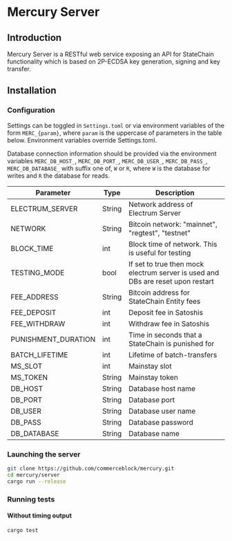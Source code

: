 # Mercury Server

## Introduction
Mercury Server is a RESTful web service exposing an API for StateChain functionality which is based on 2P-ECDSA key generation, signing and key transfer.

## Installation

### Configuration
Settings can be toggled in `Settings.toml` or via environment variables of the form `MERC_{param}`, where
`param` is the uppercase of parameters in the table below. Environment variables override Settings.toml.

Database connection information should be provided via the environment variables
`MERC_DB_HOST_`, `MERC_DB_PORT_`, `MERC_DB_USER_`, `MERC_DB_PASS_`, `MERC_DB_DATABASE_` with suffix one of,
`W` or `R`, where `W` is the database for writes and `R` the database for reads.

| Parameter | Type | Description |
| ----------- | ----- | ----------- |
| ELECTRUM_SERVER | String | Network address of Electrum Server |
| NETWORK | String | Bitcoin network: "mainnet", "regtest", "testnet" |
| BLOCK_TIME | int | Block time of network. This is useful for testing  |
| TESTING_MODE | bool | If set to true then mock electrum server is used and DBs are reset upon restart |
| FEE_ADDRESS | String | Bitcoin address for StateChain Entity fees |
| FEE_DEPOSIT | int | Deposit fee in Satoshis |
| FEE_WITHDRAW | int | Withdraw fee in Satoshis |
| PUNISHMENT_DURATION | int | Time in seconds that a StateChain is punished for  
| BATCH_LIFETIME | int | Lifetime of batch-transfers |
| MS_SLOT | int | Mainstay slot |
| MS_TOKEN | String | Mainstay token |
| DB_HOST | String | Database host name |
| DB_PORT | String | Database port |
| DB_USER | String | Database user name |
| DB_PASS | String | Database password |
| DB_DATABASE | String | Database name |

### Launching the server
```bash
git clone https://github.com/commerceblock/mercury.git
cd mercury/server
cargo run --release
```


### Running tests

#### Without timing output
```bash
cargo test
```
